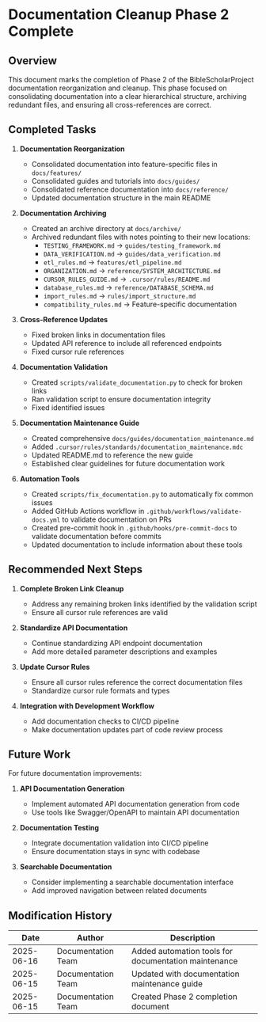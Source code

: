 # Documentation Cleanup Phase 2 Complete

## Overview

This document marks the completion of Phase 2 of the BibleScholarProject documentation reorganization and cleanup. This phase focused on consolidating documentation into a clear hierarchical structure, archiving redundant files, and ensuring all cross-references are correct.

## Completed Tasks

1. **Documentation Reorganization**
   - Consolidated documentation into feature-specific files in `docs/features/`
   - Consolidated guides and tutorials into `docs/guides/`
   - Consolidated reference documentation into `docs/reference/`
   - Updated documentation structure in the main README

2. **Documentation Archiving**
   - Created an archive directory at `docs/archive/`
   - Archived redundant files with notes pointing to their new locations:
     - `TESTING_FRAMEWORK.md` → `guides/testing_framework.md` 
     - `DATA_VERIFICATION.md` → `guides/data_verification.md`
     - `etl_rules.md` → `features/etl_pipeline.md`
     - `ORGANIZATION.md` → `reference/SYSTEM_ARCHITECTURE.md`
     - `CURSOR_RULES_GUIDE.md` → `.cursor/rules/README.md`
     - `database_rules.md` → `reference/DATABASE_SCHEMA.md`
     - `import_rules.md` → `rules/import_structure.md`
     - `compatibility_rules.md` → Feature-specific documentation

3. **Cross-Reference Updates**
   - Fixed broken links in documentation files
   - Updated API reference to include all referenced endpoints
   - Fixed cursor rule references

4. **Documentation Validation**
   - Created `scripts/validate_documentation.py` to check for broken links
   - Ran validation script to ensure documentation integrity
   - Fixed identified issues

5. **Documentation Maintenance Guide**
   - Created comprehensive `docs/guides/documentation_maintenance.md`
   - Added `.cursor/rules/standards/documentation_maintenance.mdc`
   - Updated README.md to reference the new guide
   - Established clear guidelines for future documentation work

6. **Automation Tools**
   - Created `scripts/fix_documentation.py` to automatically fix common issues
   - Added GitHub Actions workflow in `.github/workflows/validate-docs.yml` to validate documentation on PRs
   - Created pre-commit hook in `.github/hooks/pre-commit-docs` to validate documentation before commits
   - Updated documentation to include information about these tools

## Recommended Next Steps

1. **Complete Broken Link Cleanup**
   - Address any remaining broken links identified by the validation script
   - Ensure all cursor rule references are valid

2. **Standardize API Documentation**
   - Continue standardizing API endpoint documentation
   - Add more detailed parameter descriptions and examples

3. **Update Cursor Rules**
   - Ensure all cursor rules reference the correct documentation files
   - Standardize cursor rule formats and types

4. **Integration with Development Workflow**
   - Add documentation checks to CI/CD pipeline
   - Make documentation updates part of code review process

## Future Work

For future documentation improvements:

1. **API Documentation Generation**
   - Implement automated API documentation generation from code
   - Use tools like Swagger/OpenAPI to maintain API documentation

2. **Documentation Testing**
   - Integrate documentation validation into CI/CD pipeline
   - Ensure documentation stays in sync with codebase

3. **Searchable Documentation**
   - Consider implementing a searchable documentation interface
   - Add improved navigation between related documents

## Modification History

| Date | Author | Description |
|------|--------|-------------|
| 2025-06-16 | Documentation Team | Added automation tools for documentation maintenance |
| 2025-06-15 | Documentation Team | Updated with documentation maintenance guide |
| 2025-06-15 | Documentation Team | Created Phase 2 completion document 